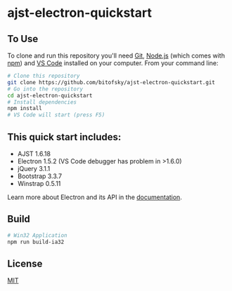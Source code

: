# ajst-electron-quickstart

## To Use

To clone and run this repository you'll need [Git](https://git-scm.com), [Node.js](https://nodejs.org/en/download/) (which comes with [npm](http://npmjs.com)) and [VS Code](https://code.visualstudio.com/) installed on your computer. From your command line:

```bash
# Clone this repository
git clone https://github.com/bitofsky/ajst-electron-quickstart.git
# Go into the repository
cd ajst-electron-quickstart
# Install dependencies
npm install
# VS Code will start (press F5)
```

## This quick start includes:
- AJST 1.6.18
- Electron 1.5.2 (VS Code debugger has problem in >1.6.0)
- jQuery 3.1.1
- Bootstrap 3.3.7
- Winstrap 0.5.11

Learn more about Electron and its API in the [documentation](http://electron.atom.io/docs/).

## Build
```bash
# Win32 Application
npm run build-ia32
```

## License
[MIT](LICENSE.md)